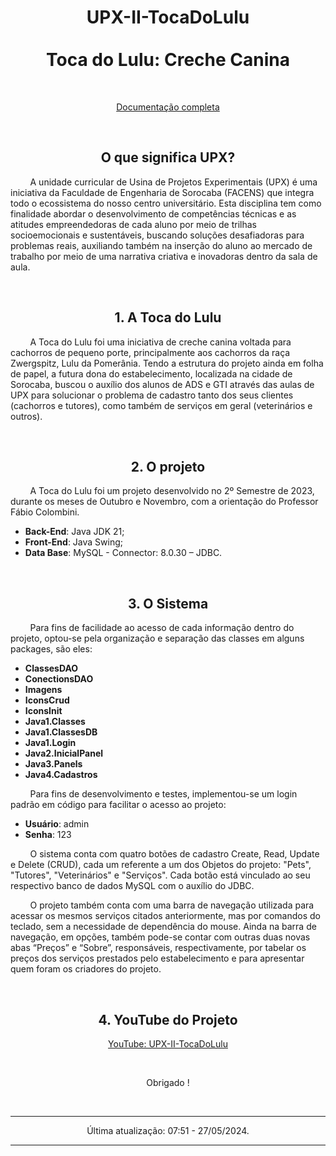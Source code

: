 <h1 align="center">UPX-II-TocaDoLulu
<br>
<br>
Toca do Lulu: Creche Canina</h1>

<br>

<a href="https://github.com/VictorAlexandreMuller/UPX-II-TocaDoLulu/blob/main/TocaDoLulu.pdf"><p align="center">Documentação completa</p></a>

<br>

<h2 align="center"> O que significa UPX? </h2>

<p> &nbsp;&nbsp;&nbsp;&nbsp;&nbsp;&nbsp;&nbsp; A unidade curricular de Usina de Projetos Experimentais (UPX) é uma iniciativa da Faculdade de Engenharia de Sorocaba (FACENS) que integra todo o ecossistema do nosso centro universitário.
Esta disciplina tem como finalidade abordar o desenvolvimento de competências técnicas e as atitudes empreendedoras de cada aluno por meio de trilhas socioemocionais e sustentáveis, buscando soluções desafiadoras para problemas reais, auxiliando também na inserção do aluno ao mercado de trabalho por meio de uma narrativa criativa e inovadoras dentro da sala de aula. </p>
<br>

<h2 align="center">1. A Toca do Lulu</h2>

<p> &nbsp;&nbsp;&nbsp;&nbsp;&nbsp;&nbsp;&nbsp; A Toca do Lulu foi uma iniciativa de creche canina voltada para cachorros de pequeno porte, principalmente aos cachorros da raça Zwergspitz, Lulu da Pomerânia. Tendo a estrutura do projeto ainda em folha de papel, a futura dona do estabelecimento, localizada na cidade de Sorocaba, buscou o auxílio dos alunos de ADS e GTI através das aulas de UPX para solucionar o problema de cadastro tanto dos seus clientes (cachorros e tutores), como também de serviços em geral (veterinários e outros). </p>
<br>

<h2 align="center">2. O projeto</h2>

<p> &nbsp;&nbsp;&nbsp;&nbsp;&nbsp;&nbsp;&nbsp; A Toca do Lulu foi um projeto desenvolvido no 2º Semestre de 2023, durante os meses de Outubro e Novembro, com a orientação do Professor Fábio Colombini. </p>

- **Back-End**: Java JDK 21;
- **Front-End**: Java Swing;
- **Data Base**: MySQL - Connector: 8.0.30 – JDBC.

<br>

<h2 align="center">3. O Sistema</h2>

<p> &nbsp;&nbsp;&nbsp;&nbsp;&nbsp;&nbsp;&nbsp; Para fins de facilidade ao acesso de cada informação dentro do projeto, optou-se pela organização e separação das classes em alguns packages, são eles: </p>

- **ClassesDAO**
- **ConectionsDAO**
- **Imagens**
- **IconsCrud**
- **IconsInit**
- **Java1.Classes**
- **Java1.ClassesDB**
- **Java1.Login**
- **Java2.InicialPanel**
- **Java3.Panels**
- **Java4.Cadastros**

<p> &nbsp;&nbsp;&nbsp;&nbsp;&nbsp;&nbsp;&nbsp; Para fins de desenvolvimento e testes, implementou-se um login padrão em código para facilitar o acesso ao projeto: </p>

- **Usuário**: admin
- **Senha**: 123

<p> &nbsp;&nbsp;&nbsp;&nbsp;&nbsp;&nbsp;&nbsp; O sistema conta com quatro botões de cadastro Create, Read, Update e Delete (CRUD), cada um referente a um dos Objetos do projeto: "Pets", "Tutores", "Veterinários" e "Serviços". Cada botão está vinculado ao seu respectivo banco de dados MySQL com o auxílio do JDBC.</p>

<p> &nbsp;&nbsp;&nbsp;&nbsp;&nbsp;&nbsp;&nbsp; O projeto também conta com uma barra de navegação utilizada para acessar os mesmos serviços citados anteriormente, mas por comandos do teclado, sem a necessidade de dependência do mouse. Ainda na barra de navegação, em opções, também pode-se contar com outras duas novas abas “Preços” e “Sobre”, responsáveis, respectivamente, por tabelar os preços dos serviços prestados pelo estabelecimento e para apresentar quem foram os criadores do projeto. </p>
<br>

<h2 align="center">4. YouTube do Projeto</h2>
<a href="https://youtu.be/J5mVUVe2DoQ"><p align="center"> YouTube: UPX-II-TocaDoLulu</p></a>
<br>
<p align="center"> Obrigado ! </p>
<br>

---

<p align="center"> Última atualização: 07:51 - 27/05/2024. </p>

---

